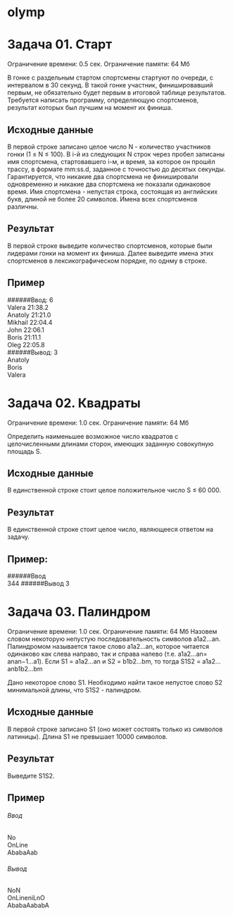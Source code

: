 # olymp

Задача 01. Старт
=
Ограничение времени: 0.5 сек. Ограничение памяти: 64 Мб

В гонке с раздельным стартом спортсмены стартуют по очереди, с интервалом в 30 секунд. В такой гонке участник, финишировавший первым, не обязательно будет первым в итоговой таблице результатов. Требуется написать программу, определяющую спортсменов, результат которых был лучшим на момент их финиша.

## Исходные данные

В первой строке записано целое число N - количество участников гонки (1 ≤ N ≤ 100). В i-й из следующих N строк через пробел записаны имя спортсмена, стартовавшего i-м, и время, за которое он прошёл трассу, в формате mm:ss.d, заданное с точностью до десятых секунды. Гарантируется, что никакие два спортсмена не финишировали одновременно и никакие два спортсмена не показали одинаковое время. Имя спортсмена - непустая строка, состоящая из английских букв, длиной не более 20 символов. Имена всех спортсменов различны.

## Результат
В первой строке выведите количество спортсменов, которые были лидерами гонки на момент их финиша. Далее выведите имена этих спортсменов в лексикографическом порядке, по однму в строке.

## Пример
######Ввод:
6  
Valera 21:38.2  
Anatoly 21:21.0  
Mikhail 22:04.4  
John 22:06.1  
Boris 21:11.1  
Oleg 22:05.8  
######Вывод:
3  
Anatoly  
Boris  
Valera  

Задача 02. Квадраты
=
Ограничение времени: 1.0 сек. Ограничение памяти: 64 Мб

Определить наименьшее возможное число квадратов с целочисленными длинами сторон, имеющих заданную совокупную площадь S.

## Исходные данные
В единственной строке стоит целое положительное число S ≤ 60 000.

## Результат
В единственной строке стоит целое число, являющееся ответом на задачу.

## Пример:
######Ввод  
344
######Вывод
3

Задача 03. Палиндром
=
Ограничение времени: 1.0 сек. Ограничение памяти: 64 Мб
Назовем словом некоторую непустую последовательность символов a1a2…an. Палиндромом называется такое слово a1a2…an, которое читается одинаково как слева направо, так и справа налево (т.е. a1a2…an= anan−1…a1). Если S1 = a1a2…an и S2 = b1b2…bm, то тогда S1S2 = a1a2…anb1b2…bm

Дано некоторое слово S1. Необходимо найти такое непустое слово S2 минимальной длины, что S1S2 - палиндром.
## Исходные данные
В первой строке записано S1 (оно может состоять только из символов латиницы). Длина S1 не превышает 10000 символов.
## Результат
Выведите S1S2.
## Пример
###### Ввод
No  
OnLine  
AbabaAab  
###### Вывод
NoN  
OnLineniLnO  
AbabaAababA  
